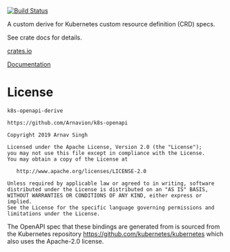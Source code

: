 [![Build Status](https://dev.azure.com/arnavion/k8s-openapi/_apis/build/status/Arnavion.k8s-openapi?branchName=master)](https://dev.azure.com/arnavion/k8s-openapi/_build/latest?definitionId=2)

A custom derive for Kubernetes custom resource definition (CRD) specs.

See crate docs for details.

[crates.io](https://crates.io/crates/k8s-openapi-derive)

[Documentation](https://docs.rs/k8s-openapi-derive)


# License

```
k8s-openapi-derive

https://github.com/Arnavion/k8s-openapi

Copyright 2019 Arnav Singh

Licensed under the Apache License, Version 2.0 (the "License");
you may not use this file except in compliance with the License.
You may obtain a copy of the License at

   http://www.apache.org/licenses/LICENSE-2.0

Unless required by applicable law or agreed to in writing, software
distributed under the License is distributed on an "AS IS" BASIS,
WITHOUT WARRANTIES OR CONDITIONS OF ANY KIND, either express or implied.
See the License for the specific language governing permissions and
limitations under the License.
```

The OpenAPI spec that these bindings are generated from is sourced from the
Kubernetes repository https://github.com/kubernetes/kubernetes which also uses
the Apache-2.0 license.
